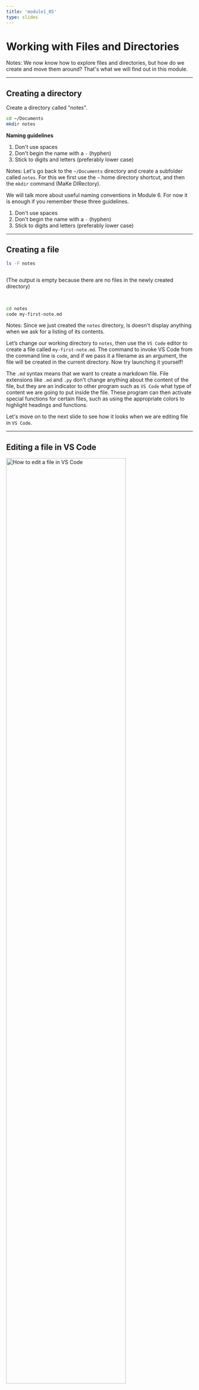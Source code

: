 ```yaml
---
title: 'module1_05'
type: slides
---
```


# Working with Files and Directories

Notes:
We now know how to explore files and directories, but how do we create and move them around?
That's what we will find out in this module.

---

## Creating a directory

Create a directory called "notes".

```sh
cd ~/Documents
mkdir notes
```

**Naming guidelines**

1. Don't use spaces
2. Don't begin the name with a `-` (hyphen)
3. Stick to digits and letters (preferably lower case)

Notes:
Let's go back to the `~/Documents` directory and create a subfolder called `notes`.
For this we first use the `~` home  directory shortcut,
and then the `mkdir` command
(MaKe DIRectory).

We will talk more about useful naming conventions in Module 6.
For now it is enough if you remember these three guidelines.

1. Don't use spaces
2. Don't begin the name with a `-` (hyphen)
3. Stick to digits and letters (preferably lower case)

---

## Creating a file

```sh
ls -F notes
```

```out

```

(The output is empty because there are no files in the newly created directory)

<br>

```sh
cd notes
code my-first-note.md
```

Notes:
Since we just created the `notes` directory,
ls doesn't display anything when we ask for a listing of its contents.

Let’s change our working directory to `notes`,
then use the `VS Code` editor to create a file called `my-first-note.md`.
The command to invoke VS Code from the command line is `code`,
and if we pass it a filename as an argument,
the file will be created in the current directory.
Now try launching it yourself!

The `.md` syntax means that we want to create a markdown file.
File extensions like `.md` and `.py` don't change anything about the content of the file,
but they are an indicator to other program such as `VS Code` what type of content
we are going to put inside the file.
These program can then activate special functions for certain files,
such as using the appropriate colors to highlight headings and functions.

Let's move on to the next slide to see how it looks when we are editing file in `VS Code`.

---

## Editing a file in VS Code

<img src='/module2/edit-file-vscode.png' width="80%" alt="How to edit a file in VS Code"/>

Notes:
This is what it looks like to edit a text file in `VS Code`.
You will see that there is a small white circle next to the file name.
This is an indication that the file is not saved yet.

When we are done adding our edits,
we can hit `Ctrl` + `s` to save the file,
which will make the white circle disappear.
After saving the file,
you can optionally close `VS Code` before returning to the terminal.

We are only using `VS Code` as a simple text editor here,
but it is worth knowing that you can use use it as a powerful editor for code as well.

---

## Viewing the content of a file in the terminal

```sh
ls
```

```out
my-first-note.md
```

<br>

```sh
head my-first-note.md
```

```out
These are the first
few lines of content
in the file.
```

Notes:
If we now type `ls` we will see the name of the file we just created in VS Code.
To see the content of the file,
we can use the `head` command.
`head` show the first few lines of a file
(just as when we use `df.head()` in pandas),
and optionally takes an argument for how many lines to show:
`head -n 10` (the default is five).

`head` works with all plain text files,
such as code and markdown files,
but not with binary files
such as word documents, spreadsheets, or images.
To see the last few lines,
you can use `tail` instead of `head`.

---

## Moving files and directories

```sh
mv my-first-note.md ..
ls ..
```

```out
Downloads/    Music/        my-first-note.md
Documents/    todo.txt
Pictures/     my_program*
```

<br>

```sh
mv ../my-fist-note.md .
ls
```

```out
my-fist-note.md
```

Notes:
To **m**o**v**e a file around,
we can use the `mv` command.
For example,
to move the text file we just created to the parent directory,
we would type `mv my-first-note.md ..`.
This moves it to the parent directory,
and keeps the name the same as we can see if we do `ls ..`

If we want to move the file back to the current directory,
we can use the `.` shortcut: `mv ../my-fist-note.md .`

---

## Renaming a file

```sh
mv my-fist-note.md note_2022-06-20.md
ls
```

```out
note_2022-06-20.md
```

<br>

The `-v` option prints the name of the moved file

```sh
mv -v notte_2022-06-20.md note_2022-06-20.md
```

```out
renamed 'notte_2022-06-20.md' -> 'note_2022-06-20.md'
```

Notes:
Renaming a file can be thought of as moving it to a new filename
either in the same or a different directory.
This might initially seem a bit different from a graphical file browser,
where renaming and moving are two distinct functions,
but the underlying operation is actually the same.

To give our file a more descriptive name that includes the date we created this file,
we would type `mv my-fist-note.md notte_2022-06-20.md`.
We intentionally made a typo here,
let's fix it while showing off the functionality of the `-v` (verbose) option,
which prints what was moved/renamed so that it is easier to keep track of
`renamed 'notte_2022-06-20.md' -> 'note_2022-06-20.md'`.

We must be careful when specifying the destination
because `mv` will overwrite existing files without warning.
The option `-i` ("interactive") makes `mv` ask us for confirmation before overwriting,.
`mv` also works on directories where it renames the directory without changing its contents.

---

## Copying files and directories

Copy the file to the parent directory:

```sh
cp note_2022-06-20.md ..
```

<br>

Create a backup copy in the same directory:

```sh
cp note_2022-06-20.md note_2022-06-20.md.bkp
ls
```

```out
note_2022-06-20.md
note_2022-06-20.md.bkp
```

Notes:
The `cp` command create a CoPy of a file.
Just as with `mv`,
we optionally rename the file as we are copying it.

Here we first copy the note we created to the parent directory and then
show how we could use `cp` to create a backup of our file in the same directory.
Remember that the file extension does not change the content of the file,
so this is just a visual indicator to us for what type of file this is.

If we ever wanted to copy a directory,
we would have to specify the `-r` flag,
which indicates that we want to copy the directory recursively,
i.e. also making a copy of all the directory contents.

---

## Deleting files and directories

```sh
rm note_2022-06-20.md.bkp
ls
```

```out
note_2022-06-20.md
```

<br>

```sh
rm -iv ../note_2022-06-20.md
```

```out
rm: remove regular file '../note_2022-06-20.md'? y
removed '../note_2022-06-20.md'
```

Notes:
Let's clean things up by removing our backup copy that we just created.
The `rm` commands allows us to ReMove files and folders.
In this case we would type `rm note_2022-06-20.md.bkp`.

Deleting is forever: unlike most graphical file browsers,
the Unix shell doesn't have a trash bin that we can recover deleted files from.
Just as with `mv`, we can use the `-v` to make `rm` a bit more informative.

We can also use the `-i` flag to make it a bit more safe
and ask for confirmation before moving the file.
If we want to confirm we type `y` (for "yes") and then hit Enter.
Let's use these flags when removing the copy we placed in the parent directory
`rm -iv ../note_2022-06-20.md`.

And just as with `cp`, we would need to include the `-r` flag
to recursively remove a directory and all its contents.

---

## Wildcards

```sh
touch note_2022-06-20.md.bkp note_2022-07-02.md note_2022-07-02.md.bkp
ls *.bkp
```

```out
note_2022-06-20.md.bkp
note_2022-07-02.md.bkp
```

<br>

```sh
ls *07*
```

```out
note_2022-07-02.md
note_2022-07-02.md.bkp
```

Notes:
Wildcards (also called "globbing") simplifies targeting multiple files with similar names
in the same command.
The most commonly used wildcard is `*` (a single asterisk).
It matches zero or more characters,
so typing `ls *.md` list all of the markdown files in the current directory.

If we wanted to list all the files created in July (month 7),
we would need to type ls `ls *07*`,
which means that the filename can include anything before and after `07`.
If we would have left out the second `*` and type `ls *07`
we would not have seen any matches because there is not file that end in 07,
they all have some characters after.

Using wildcards is helpful when we want to delete, move, or copy files
with a predictable naming pattern.

---

# Let’s apply what we learned!

Notes: <br>
